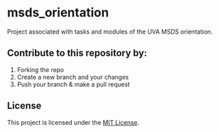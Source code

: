 # msds_orientation
Project associated with tasks and modules of the UVA MSDS orientation.

## Contribute to this repository by:
1. Forking the repo
2. Create a new branch and your changes
3. Push your branch & make a pull request

## License
This project is licensed under the [MIT License](LICENSE.md).
